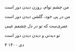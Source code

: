 <!--
.. title: دوری
.. slug: doori
.. date: 2022-02-06 08:35:05 UTC
.. tags: رباعی
.. category: 
.. link: 
.. description: 
.. type: text
-->


من چشم توام، روزن دیدن دور است

من در پی خود، گلشن دیدن دور است

عمری‌ست که تو در دل چشمم غیبی

تو دیدنی و دیدن دیدن دور است

۴ دی ۱۴۰۰
